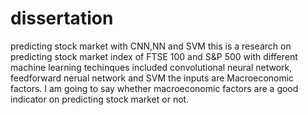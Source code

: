 # dissertation
predicting stock market with CNN,NN and SVM
this is a research on predicting stock market index of FTSE 100 and S&P 500 with different machine learning 
techinques included convolutional neural network, feedforward nerual network and SVM 
the inputs  are Macroeconomic factors.
I am going to say whether macroeconomic factors are a good indicator on predicting stock market or not.
